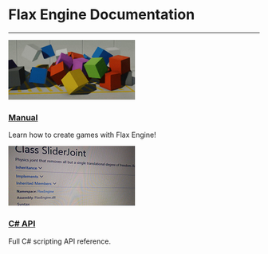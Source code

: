 # Flax Engine Documentation

<hr>
<div class="frontpage">

<div class="frontpage-section">
<a href="manual/index.md"><img src="manual/physics/media/icon.jpg"></a>
<h3><a href="manual/index.md">Manual</a></h3>
<p>Learn how to create games with Flax Engine!</p>
</div>

<div class="frontpage-section">
<a href="api/index.md"><img src="media/api-icon.jpg"></a>
<h3><a href="api/index.md">C# API</a></h3>
<p>Full C# scripting API reference.</p>
</div>

</div>


